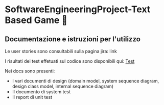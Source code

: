 # SoftwareEngineeringProject-Text Based Game :european_castle:

## Documentazione e istruzioni per l'utilizzo
Le user stories sono consultabili sulla pagina jira: link

I risultati dei test effetuati sul codice sono disponibili qui: [Test](https://htmlpreview.github.io/?https://github.com/TeoSimii/SoftwareEngineeringProject/blob/docs/TestResults.html)

Nei docs sono presenti:
* I vari documenti di design (domain model, system sequence diagram, design class model, internal sequence diagram)
* Il documento di system test
* Il report di unit test
